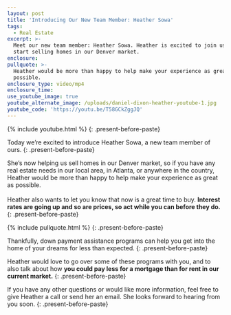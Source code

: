 ```yaml
---
layout: post
title: 'Introducing Our New Team Member: Heather Sowa'
tags:
  - Real Estate
excerpt: >-
  Meet our new team member: Heather Sowa. Heather is excited to join us and
  start selling homes in our Denver market.
enclosure:
pullquote: >-
  Heather would be more than happy to help make your experience as great as
  possible.
enclosure_type: video/mp4
enclosure_time:
use_youtube_image: true
youtube_alternate_image: /uploads/daniel-dixon-heather-youtube-1.jpg
youtube_code: 'https://youtu.be/T58GCkZggJQ'
---
```



{% include youtube.html %}
{: .present-before-paste}

Today we’re excited to introduce Heather Sowa, a new team member of ours.
{: .present-before-paste}

She’s now helping us sell homes in our Denver market, so if you have any real estate needs in our local area, in Atlanta, or anywhere in the country, Heather would be more than happy to help make your experience as great as possible.<br><br>Heather also wants to let you know that now is a great time to buy. **Interest rates are going up and so are prices, so act while you can before they do.**
{: .present-before-paste}

{% include pullquote.html %}
{: .present-before-paste}

Thankfully, down payment assistance programs can help you get into the home of your dreams for less than expected.
{: .present-before-paste}

Heather would love to go over some of these programs with you, and to also talk about how **you could pay less for a mortgage than for rent in our current market.**
{: .present-before-paste}

If you have any other questions or would like more information, feel free to give Heather a call or send her an email. She looks forward to hearing from you soon.
{: .present-before-paste}
